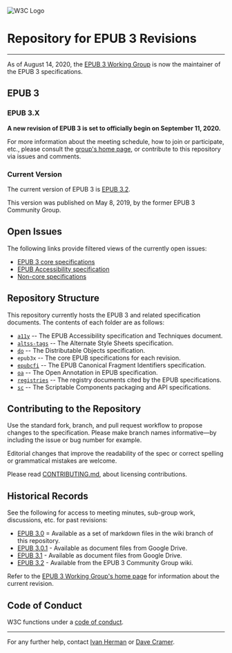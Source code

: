 ![W3C Logo](https://www.w3.org/Icons/w3c_home)

# Repository for EPUB 3 Revisions

---

As of August 14, 2020, the [EPUB 3 Working Group](https://www.w3.org/publishing/groups/epub-wg) is now the maintainer of the EPUB 3 specifications.

## EPUB 3

### EPUB 3.X

**A new revision of EPUB 3 is set to officially begin on September 11, 2020.**

For more information about the meeting schedule, how to join or participate, etc., please consult the [group's home page](https://www.w3.org/publishing/groups/epub-wg), or contribute to this repository via issues and comments.

### Current Version

The current version of EPUB 3 is [EPUB 3.2](https://www.w3.org/publishing/epub32/).

This version was published on May 8, 2019, by the former EPUB 3 Community Group.  

## Open Issues

The following links provide filtered views of the currently open issues:

- [EPUB 3 core specifications](https://github.com/w3c/publ-epub-revision/issues?q=is%3Aissue+is%3Aopen+-label%3ACat-NonCore+-label%3ACat-Accessibility+)
- [EPUB Accessibility specification](https://github.com/w3c/publ-epub-revision/issues?q=is%3Aissue+is%3Aopen+label%3ACat-Accessibility+)
- [Non-core specifications](https://github.com/w3c/publ-epub-revision/issues?q=is%3Aissue+is%3Aopen+label%3ACat-NonCore+)

## Repository Structure

This repository currently hosts the EPUB 3 and related specification documents. The contents of each folder are as follows:

- [`a11y`](https://github.com/w3c/publ-epub-revision/tree/master/a11y) -- The EPUB Accessibility specification and Techniques document.
- [`altss-tags`](https://github.com/w3c/publ-epub-revision/tree/master/altss-tags) -- The Alternate Style Sheets specification.
- [`do`](https://github.com/w3c/publ-epub-revision/tree/master/do) -- The Distributable Objects specification.
- `epub3x` -- The core EPUB specifications for each revision.
- [`epubcfi`](https://github.com/w3c/publ-epub-revision/tree/master/epubcfi) -- The EPUB Canonical Fragment Identifiers specification.
- [`oa`](https://github.com/w3c/publ-epub-revision/tree/master/oa) -- The Open Annotation in EPUB specification.
- [`registries`](https://github.com/w3c/publ-epub-revision/tree/master/registries) -- The registry documents cited by the EPUB specifications.
- [`sc`](https://github.com/w3c/publ-epub-revision/tree/master/sc) -- The Scriptable Components packaging and API specifications.

## Contributing to the Repository

Use the standard fork, branch, and pull request workflow to propose changes to the specification. Please make branch names informative—by including the issue or bug number for example.

Editorial changes that improve the readability of the spec or correct spelling or grammatical mistakes are welcome.

Please read [CONTRIBUTING.md](CONTRIBUTING.md), about licensing contributions.

## Historical Records

See the following for access to meeting minutes, sub-group work, discussions, etc. for past revisions:

- [EPUB 3.0](https://github.com/w3c/publ-epub-revision/tree/wiki) = Available as a set of markdown files in the wiki branch of this repository.
- [EPUB 3.0.1](https://drive.google.com/drive/u/0/folders/0B9g8D2Y-6aPLMFI2X1kxRzN1amc) - Available as document files from Google Drive.
- [EPUB 3.1](https://drive.google.com/drive/u/0/folders/0B_r69cPgzjHjODJyTjlaeTVrSDQ) - Available as document files from Google Drive.
- [EPUB 3.2](https://github.com/w3c/publ-cg/wiki) - Available from the EPUB 3 Community Group wiki.

Refer to the [EPUB 3 Working Group's home page](https://www.w3.org/publishing/groups/epub-wg) for information about the current revision.

## Code of Conduct

W3C functions under a [code of conduct](https://www.w3.org/Consortium/cepc/).

---

For any further help, contact  [Ivan Herman](ivan@w3.org) or [Dave Cramer](dauwhe@gmail.com).
